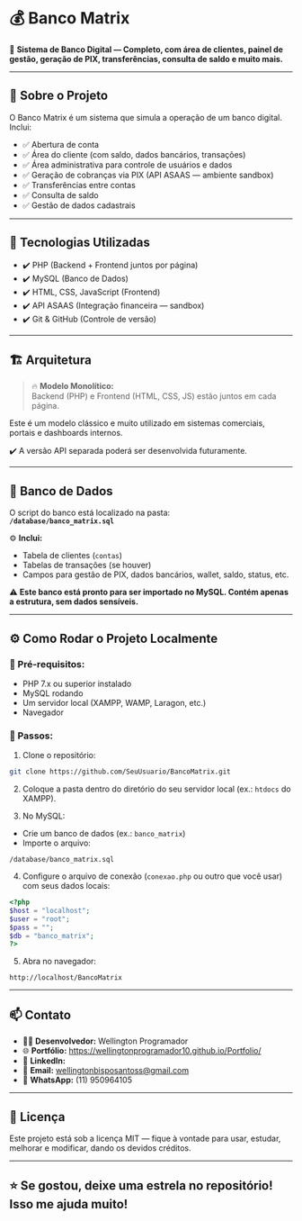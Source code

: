 
# 💰 Banco Matrix

🚀 **Sistema de Banco Digital — Completo, com área de clientes, painel de gestão, geração de PIX, transferências, consulta de saldo e muito mais.**

---

## 🧠 Sobre o Projeto

O Banco Matrix é um sistema que simula a operação de um banco digital. Inclui:

- ✅ Abertura de conta
- ✅ Área do cliente (com saldo, dados bancários, transações)
- ✅ Área administrativa para controle de usuários e dados
- ✅ Geração de cobranças via PIX (API ASAAS — ambiente sandbox)
- ✅ Transferências entre contas
- ✅ Consulta de saldo
- ✅ Gestão de dados cadastrais

---

## 🚀 Tecnologias Utilizadas

- ✔️ PHP (Backend + Frontend juntos por página)
- ✔️ MySQL (Banco de Dados)
- ✔️ HTML, CSS, JavaScript (Frontend)
- ✔️ API ASAAS (Integração financeira — sandbox)
- ✔️ Git & GitHub (Controle de versão)

---

## 🏗️ Arquitetura

> 🔥 **Modelo Monolítico:**  
Backend (PHP) e Frontend (HTML, CSS, JS) estão juntos em cada página.  

Este é um modelo clássico e muito utilizado em sistemas comerciais, portais e dashboards internos.  

✔️ A versão API separada poderá ser desenvolvida futuramente.

---

## 📄 Banco de Dados

O script do banco está localizado na pasta:  
**`/database/banco_matrix.sql`**  

⚙️ **Inclui:**  
- Tabela de clientes (`contas`)  
- Tabelas de transações (se houver)  
- Campos para gestão de PIX, dados bancários, wallet, saldo, status, etc.

⚠️ **Este banco está pronto para ser importado no MySQL. Contém apenas a estrutura, sem dados sensíveis.**

---

## ⚙️ Como Rodar o Projeto Localmente

### 🔧 Pré-requisitos:

- PHP 7.x ou superior instalado
- MySQL rodando
- Um servidor local (XAMPP, WAMP, Laragon, etc.)
- Navegador

### 🚀 Passos:

1. Clone o repositório:
```bash
git clone https://github.com/SeuUsuario/BancoMatrix.git
```

2. Coloque a pasta dentro do diretório do seu servidor local (ex.: `htdocs` do XAMPP).

3. No MySQL:
- Crie um banco de dados (ex.: `banco_matrix`)
- Importe o arquivo:
```
/database/banco_matrix.sql
```

4. Configure o arquivo de conexão (`conexao.php` ou outro que você usar) com seus dados locais:

```php
<?php
$host = "localhost";
$user = "root";
$pass = "";
$db = "banco_matrix";
?>
```

5. Abra no navegador:
```
http://localhost/BancoMatrix
```

---

## 📫 Contato

- 👨‍💻 **Desenvolvedor:** Wellington Programador  
- 🌐 **Portfólio:** https://wellingtonprogramador10.github.io/Portfolio/ 
- 💼 **LinkedIn:**   
- 📧 **Email:** wellingtonbisposantoss@gmail.com  
- 📱 **WhatsApp:** (11) 950964105  

---

## 📝 Licença

Este projeto está sob a licença MIT — fique à vontade para usar, estudar, melhorar e modificar, dando os devidos créditos.

---

## ⭐ Se gostou, deixe uma estrela no repositório! Isso me ajuda muito!
